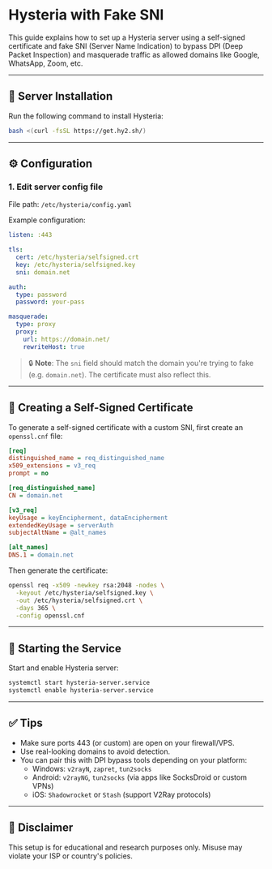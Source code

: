 # Hysteria with Fake SNI

This guide explains how to set up a Hysteria server using a self-signed certificate and fake SNI (Server Name Indication) to bypass DPI (Deep Packet Inspection) and masquerade traffic as allowed domains like Google, WhatsApp, Zoom, etc.

---

## 🚀 Server Installation

Run the following command to install Hysteria:

```bash
bash <(curl -fsSL https://get.hy2.sh/)
```

---

## ⚙️ Configuration

### 1. Edit server config file

File path: `/etc/hysteria/config.yaml`

Example configuration:

```yaml
listen: :443

tls:
  cert: /etc/hysteria/selfsigned.crt
  key: /etc/hysteria/selfsigned.key
  sni: domain.net

auth:
  type: password
  password: your-pass

masquerade:
  type: proxy
  proxy:
    url: https://domain.net/
    rewriteHost: true
```

> 🔒 **Note**: The `sni` field should match the domain you're trying to fake (e.g. `domain.net`). The certificate must also reflect this.

---

## 🔐 Creating a Self-Signed Certificate

To generate a self-signed certificate with a custom SNI, first create an `openssl.cnf` file:

```ini
[req]
distinguished_name = req_distinguished_name
x509_extensions = v3_req
prompt = no

[req_distinguished_name]
CN = domain.net

[v3_req]
keyUsage = keyEncipherment, dataEncipherment
extendedKeyUsage = serverAuth
subjectAltName = @alt_names

[alt_names]
DNS.1 = domain.net
```

Then generate the certificate:

```bash
openssl req -x509 -newkey rsa:2048 -nodes \
  -keyout /etc/hysteria/selfsigned.key \
  -out /etc/hysteria/selfsigned.crt \
  -days 365 \
  -config openssl.cnf
```

---

## 🔄 Starting the Service

Start and enable Hysteria server:

```bash
systemctl start hysteria-server.service
systemctl enable hysteria-server.service
```

---

## ✅ Tips

- Make sure ports 443 (or custom) are open on your firewall/VPS.
- Use real-looking domains to avoid detection.
- You can pair this with DPI bypass tools depending on your platform:
  - Windows: `v2rayN`, `zapret`, `tun2socks`
  - Android: `v2rayNG`, `tun2socks` (via apps like SocksDroid or custom VPNs)
  - iOS: `Shadowrocket` or `Stash` (support V2Ray protocols)
---

## 📌 Disclaimer

This setup is for educational and research purposes only. Misuse may violate your ISP or country's policies.
